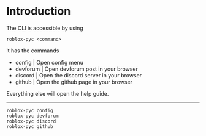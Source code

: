# Introduction

The CLI is accessible by using&#x20;

```
roblox-pyc <command>
```

it has the commands

* config | Open config menu
* devforum | Open devforum post in your browser
* discord | Open the discord server in your browser
* github | Open the github page in your browser

Everything else will open the help guide.



***

```
roblox-pyc config
roblox-pyc devforum
roblox-pyc discord
roblox-pyc github
```
